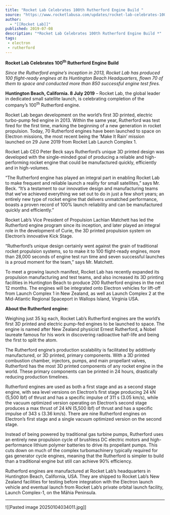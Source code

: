 ```yaml
---
title: "Rocket Lab Celebrates 100th Rutherford Engine Build "
source: "https://www.rocketlabusa.com/updates/rocket-lab-celebrates-100th-rutherford-engine-build/"
author:
  - "[[Rocket Lab]]"
published: 2019-07-08
description: "*Rocket Lab Celebrates 100th Rutherford Engine Build *"
tags:
 - electron
 - rutherford
---
```

**Rocket Lab Celebrates 100<sup>th</sup> Rutherford Engine Build** 

*Since the Rutherford engine’s inception in 2013, Rocket Lab has produced 100 flight-ready engines at its Huntington Beach Headquarters, flown 70 of them to space and conducted more than 850 successful engine test fires.*

**Huntington Beach, California. 8 July 2019** – Rocket Lab, the global leader in dedicated small satellite launch, is celebrating completion of the company’s 100<sup>th</sup> Rutherford engine.

Rocket Lab began development on the world’s first 3D printed, electric turbo-pump fed engine in 2013. Within the same year, Rutherford was test fired for the first time, marking the beginning of a new generation in rocket propulsion. Today, 70 Rutherford engines have been launched to space on Electron missions, the most recent being the ‘Make It Rain’ mission launched on 29 June 2019 from Rocket Lab Launch Complex 1.

Rocket Lab CEO Peter Beck says Rutherford’s unique 3D printed design was developed with the single-minded goal of producing a reliable and high-performing rocket engine that could be manufactured quickly, efficiently and in high-volumes.

“The Rutherford engine has played an integral part in enabling Rocket Lab to make frequent and reliable launch a reality for small satellites,” says Mr. Beck. “It’s a testament to our innovative design and manufacturing teams that we’ve achieved everything we set out to do in just a few short years; an entirely new type of rocket engine that delivers unmatched performance, boasts a proven record of 100% launch reliability and can be manufactured quickly and efficiently.”

Rocket Lab’s Vice President of Propulsion Lachlan Matchett has led the Rutherford engine program since its inception, and later played an integral role in the development of Curie, the 3D printed propulsion system on Electron’s innovative Kick Stage. 

“Rutherford’s unique design certainly went against the grain of traditional rocket propulsion systems, so to make it to 100 flight-ready engines, more than 28,000 seconds of engine test run time and seven successful launches is a proud moment for the team,” says Mr. Matchett. 

To meet a growing launch manifest, Rocket Lab has recently expanded its propulsion manufacturing and test teams, and also increased its 3D printing facilities in Huntington Beach to produce 200 Rutherford engines in the next 12 months. The engines will be integrated onto Electron vehicles for lift-off from Launch Complex 1 in New Zealand, as well as Launch Complex 2 at the Mid-Atlantic Regional Spaceport in Wallops Island, Virginia USA.

**About the Rutherford engine:**

Weighing just 35 kg each, Rocket Lab’s Rutherford engines are the world’s first 3D printed and electric pump-fed engines to be launched to space. The engine is named after New Zealand physicist Ernest Rutherford, a Nobel laureate famous for his work in discovering radioactive half-life and being the first to split the atom.

The Rutherford engine’s production scalability is facilitated by additively manufactured, or 3D printed, primary components. With a 3D printed combustion chamber, injectors, pumps, and main propellant valves, Rutherford has the most 3D printed components of any rocket engine in the world. These primary components can be printed in 24 hours, drastically reducing production timelines.

Rutherford engines are used as both a first stage and as a second stage engine, with sea level versions on Electron’s first stage producing 24 kN (5,500 lbf) of thrust and has a specific impulse of 311 s (3.05 km/s), while the vacuum optimized version operating on Electron’s second stage produces a max thrust of 24 kN (5,500 lbf) of thrust and has a specific impulse of 343 s (3.36 km/s). There are nine Rutherford engines on Electron’s first stage and a single vacuum optimized version on the second stage.

Instead of being powered by traditional gas turbine pumps, Rutherford uses an entirely new propulsion cycle of brushless DC electric motors and high-performance lithium polymer batteries to drive its propellant pumps. This cuts down on much of the complex turbomachinery typically required for gas generator cycle engines, meaning that the Rutherford is simpler to build than a traditional engine but still can achieve 90% efficiency.

Rutherford engines are manufactured at Rocket Lab’s headquarters in Huntington Beach, California, USA. They are shipped to Rocket Lab’s New Zealand facilities for testing before integration with the Electron launch vehicle and eventual launch from Rocket Lab’s private orbital launch facility, Launch Complex-1, on the Māhia Peninsula.

---

![[Pasted image 20250104034011.jpg]]